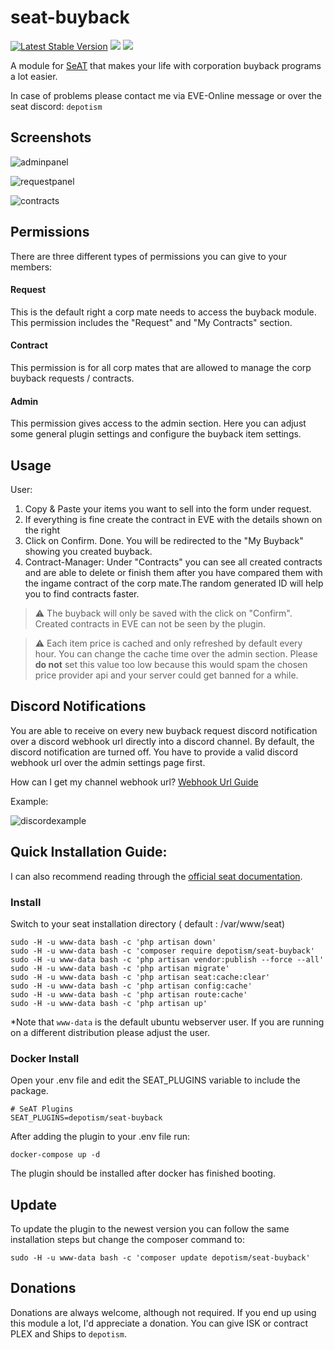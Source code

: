 # seat-buyback
[![Latest Stable Version](http://img.shields.io/packagist/v/depotism/seat-buyback.svg?style=flat-square)]()
![](https://img.shields.io/badge/SeAT-4.0.x-blueviolet?style=flat-square)
![](https://img.shields.io/github/license/Depotism/seat-buyback?style=flat-square)

A module for [SeAT](https://github.com/eveseat/seat) that makes your life with corporation buyback programs a lot easier.

In case of problems please contact me via EVE-Online message or over the seat discord: `depotism`

## Screenshots
![adminpanel](https://i.imgur.com/1c3sdA6.png)

![requestpanel](https://i.imgur.com/CC7NtH3.png)

![contracts](https://i.imgur.com/faV829v.png)

## Permissions
There are three different types of permissions you can give to your members:

#### Request
This is the default right a corp mate needs to access the buyback module. This permission includes the "Request" and "My Contracts" section.
#### Contract
This permission is for all corp mates that are allowed to manage the corp buyback requests / contracts. 
#### Admin
This permission gives access to the admin section. Here you can adjust some general plugin settings and configure the buyback item settings.

## Usage

User:
1. Copy & Paste your items you want to sell into the form under request.
2. If everything is fine create the contract in EVE with the details shown on the right
3. Click on Confirm. Done. You will be redirected to the "My Buyback" showing you created buyback.
4. Contract-Manager: Under "Contracts" you can see all created contracts and are able to delete or finish them after you have compared them with the ingame contract of the corp mate.The random generated ID will help you to find contracts faster.

> :warning: The buyback will only be saved with the click on "Confirm". Created contracts in EVE can not be seen by the plugin.

> :warning: Each item price is cached and only refreshed by default every hour. You can change the cache time over the admin section. Please **do not** set this value too low because this would spam the chosen price provider api and your server could get banned for a while.

## Discord Notifications
You are able to receive on every new buyback request discord notification over a discord webhook url directly into a discord channel. By default, the discord notification are turned off. You have to provide a valid discord webhook url over the admin settings page first.

How can I get my channel webhook url?
[Webhook Url Guide](https://support.discord.com/hc/en-us/articles/228383668-Intro-to-Webhooks)

Example:

![discordexample](https://i.imgur.com/Y3BExAi.png)

## Quick Installation Guide:
I can also recommend reading through the [official seat documentation](https://eveseat.github.io/docs/community_packages/).
### Install
Switch to your seat installation directory ( default : /var/www/seat)

```shell
sudo -H -u www-data bash -c 'php artisan down'
sudo -H -u www-data bash -c 'composer require depotism/seat-buyback'
sudo -H -u www-data bash -c 'php artisan vendor:publish --force --all'
sudo -H -u www-data bash -c 'php artisan migrate'
sudo -H -u www-data bash -c 'php artisan seat:cache:clear'
sudo -H -u www-data bash -c 'php artisan config:cache'
sudo -H -u www-data bash -c 'php artisan route:cache'
sudo -H -u www-data bash -c 'php artisan up'
```
*Note that `www-data` is the default ubuntu webserver user. If you are running on a different distribution please adjust the user.
### Docker Install
Open your .env file and edit the SEAT_PLUGINS variable to include the package.
```
# SeAT Plugins
SEAT_PLUGINS=depotism/seat-buyback
```
After adding the plugin to your .env file run:
```
docker-compose up -d
```
The plugin should be installed after docker has finished booting.

## Update
To update the plugin to the newest version you can follow the same installation steps but change the composer command to:
```shell
sudo -H -u www-data bash -c 'composer update depotism/seat-buyback'
```

## Donations
Donations are always welcome, although not required. If you end up using this module a lot, I'd appreciate a donation.
You can give ISK or contract PLEX and Ships to `depotism`.



